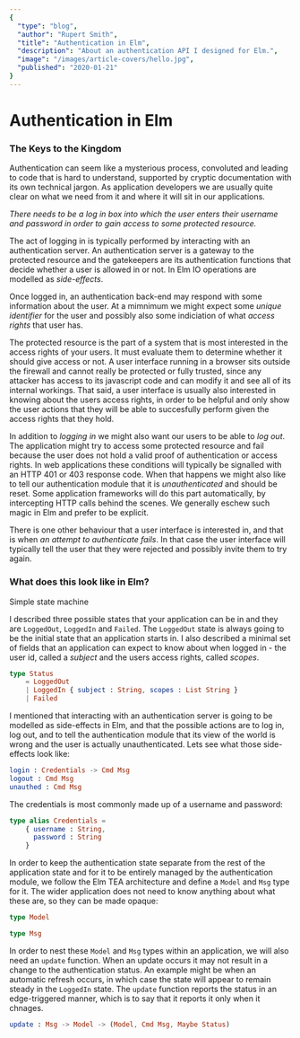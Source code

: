 ```yaml
---
{
  "type": "blog",
  "author": "Rupert Smith",
  "title": "Authentication in Elm",
  "description": "About an authentication API I designed for Elm.",
  "image": "/images/article-covers/hello.jpg",
  "published": "2020-01-21"
}
---
```

# Authentication in Elm

### The Keys to the Kingdom

Authentication can seem like a mysterious process, convoluted and leading to code that is hard to understand, supported by cryptic documentation with its own technical jargon. As application developers we are usually quite clear on what we need from it and where it will sit in our applications.

*There needs to be a log in box into which the user enters their username and password in order to gain access to some protected resource.*

The act of logging in is typically performed by interacting with an authentication server. An authentication server is a gateway to the protected resource and the gatekeepers are its authentication functions that decide whether a user is allowed in or not. In Elm IO operations are modelled as *side-effects*.

Once logged in, an authentication back-end may respond with some information about the user. At a mimnimum we might expect some *unique identifier* for the user and possibly also some indiciation of what *access rights* that user has.

The protected resource is the part of a system that is most interested in the access rights of your users. It must evaluate them to determine whether it should give access or not. A user interface running in a browser sits outside the firewall and cannot really be protected or fully trusted, since any attacker has access to its javascript code and can modify it and see all of its internal workings. That said, a user interface is usually also interested in knowing about the users access rights, in order to be helpful and only show the user actions that they will be able to succesfully perform given the access rights that they hold.

In addition to *logging in* we might also want our users to be able to *log out*. The application might try to access some protected resource and fail because the user does not hold a valid proof of authentication or access rights. In web applications these conditions will typically be signalled with an HTTP 401 or 403 response code. When that happens we might also like to tell our authentication module that it is *unauthenticated* and should be reset. Some application frameworks will do this part automatically, by intercepting HTTP calls behind the scenes. We generally eschew such magic in Elm and prefer to be explicit.

There is one other behaviour that a user interface is interested in, and that is when *an attempt to authenticate fails*. In that case the user interface will typically tell the user that they were rejected and possibly invite them to try again.

### What does this look like in Elm?

Simple state machine

I described three possible states that your application can be in and they are `LoggedOut`, `LoggedIn` and `Failed`. The `LoggedOut` state is always going to be the initial state that an application starts in. I also described a minimal set of fields that an application can expect to know about when logged in - the user id, called a *subject* and the users access rights, called *scopes*.

```elm
type Status
    = LoggedOut
    | LoggedIn { subject : String, scopes : List String }
    | Failed
```

I mentioned that interacting with an authentication server is going to be modelled as side-effects in Elm, and that the possible actions are to log in, log out, and to tell the authentication module that its view of the world is wrong and the user is actually unauthenticated. Lets see what those side-effects look like:

```elm
login : Credentials -> Cmd Msg
logout : Cmd Msg
unauthed : Cmd Msg
```

The credentials is most commonly made up of a username and password:

```elm
type alias Credentials =
    { username : String,
      password : String
    }
```

In order to keep the authentication state separate from the rest of the application state and for it to be entirely managed by the authentication module, we follow the Elm TEA architecture and define a `Model` and `Msg` type for it. The wider application does not need to know anything about what these are, so they can be made opaque:

```elm
type Model

type Msg
```

In order to nest these `Model` and `Msg` types within an application, we will also need an `update` function. When an update occurs it may not result in a change to the authentication status. An example might be when an automatic refresh occurs, in which case the state will appear to remain steady in the `LoggedIn` state. The `update` function reports the status in an edge-triggered manner, which is to say that it reports it only when it chnages.

```elm
update : Msg -> Model -> (Model, Cmd Msg, Maybe Status)
```
